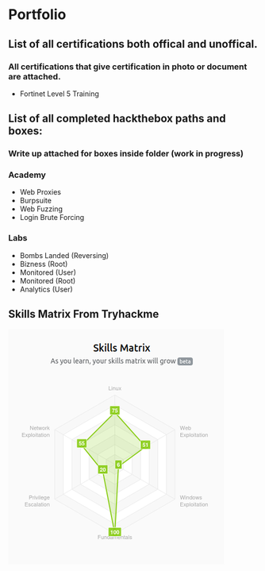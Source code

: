 # Portfolio

## List of all certifications both offical and unoffical.

### All certifications that give certification in photo or document are attached.

- Fortinet Level 5 Training

## List of all completed hackthebox paths and boxes:
### Write up attached for boxes inside folder (work in progress)

### Academy 
- Web Proxies
- Burpsuite
- Web Fuzzing
- Login Brute Forcing
 
### Labs
- Bombs Landed (Reversing)
- Bizness (Root)
- Monitored (User)
- Monitored (Root)
- Analytics (User)

## Skills Matrix From Tryhackme

![alt text](https://github.com/Saver05/Portfolio/blob/main/tryhackme/SkillsMatrix.png?raw=true)
